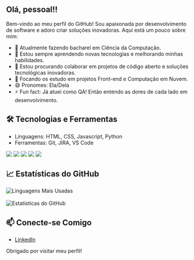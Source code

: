 ## Olá, pessoal!!

Bem-vindo ao meu perfil do GitHub! Sou apaixonada por desenvolvimento de software e adoro criar soluções inovadoras. Aqui está um pouco sobre mim:

- 📖 Atualmente fazendo bacharel em Ciência da Computação.
- 🌱 Estou sempre aprendendo novas tecnologias e melhorando minhas habilidades.
- 👯 Estou procurando colaborar em projetos de código aberto e soluções tecnológicas inovadoras.
- 💬 Focando os estudo em projetos Front-end e Computação em Nuvem.
- 😄 Pronomes: Ela/Dela
- ⚡ Fun fact: Já atuei como QA! Então entendo as dores de cada lado em desenvolvimento.

## 🛠️ Tecnologias e Ferramentas
- Linguagens: HTML, CSS, Javascript, Python
- Ferramentas: Git, JIRA, VS Code
<div dir="auto">
  <a target="_blank" rel="noopener noreferrer nofollow" href="https://camo.githubusercontent.com/94c696b637d23e86f40db70d0bebfe70f81b20f8d150c1eebe7b889bda40ad01/68747470733a2f2f696d672e736869656c64732e696f2f62616467652f48544d4c352d6635363332303f7374796c653d666f722d7468652d6261646765266c6f676f3d68746d6c35266c6f676f436f6c6f723d7768697465"><img src="https://camo.githubusercontent.com/94c696b637d23e86f40db70d0bebfe70f81b20f8d150c1eebe7b889bda40ad01/68747470733a2f2f696d672e736869656c64732e696f2f62616467652f48544d4c352d6635363332303f7374796c653d666f722d7468652d6261646765266c6f676f3d68746d6c35266c6f676f436f6c6f723d7768697465" data-canonical-src="https://img.shields.io/badge/HTML5-f56320?style=for-the-badge&amp;logo=html5&amp;logoColor=white" style="max-width: 100%;"></a>
  <a target="_blank" rel="noopener noreferrer nofollow" href="https://camo.githubusercontent.com/7bbafdd7b3d78cce251b98d5bf23d31d9eb0814443848e255867cb5c48ca36d3/68747470733a2f2f696d672e736869656c64732e696f2f62616467652f435353332d3230373966353f7374796c653d666f722d7468652d6261646765266c6f676f3d63737333266c6f676f436f6c6f723d7768697465"><img src="https://camo.githubusercontent.com/7bbafdd7b3d78cce251b98d5bf23d31d9eb0814443848e255867cb5c48ca36d3/68747470733a2f2f696d672e736869656c64732e696f2f62616467652f435353332d3230373966353f7374796c653d666f722d7468652d6261646765266c6f676f3d63737333266c6f676f436f6c6f723d7768697465" data-canonical-src="https://img.shields.io/badge/CSS3-2079f5?style=for-the-badge&amp;logo=css3&amp;logoColor=white" style="max-width: 100%;"></a>
  <a target="_blank" rel="noopener noreferrer nofollow" href="https://camo.githubusercontent.com/814919067146885cb1507edc2fcba726bbc2f8fba39aaa1d6ec802081c7a6094/68747470733a2f2f696d672e736869656c64732e696f2f62616467652f4a6176615363726970742d6430643032663f7374796c653d666f722d7468652d6261646765266c6f676f3d6a617661736372697074266c6f676f436f6c6f723d626c61636b"><img src="https://camo.githubusercontent.com/814919067146885cb1507edc2fcba726bbc2f8fba39aaa1d6ec802081c7a6094/68747470733a2f2f696d672e736869656c64732e696f2f62616467652f4a6176615363726970742d6430643032663f7374796c653d666f722d7468652d6261646765266c6f676f3d6a617661736372697074266c6f676f436f6c6f723d626c61636b" data-canonical-src="https://img.shields.io/badge/JavaScript-d0d02f?style=for-the-badge&amp;logo=javascript&amp;logoColor=black" style="max-width: 100%;"></a>
  <a target="_blank" rel="noopener noreferrer nofollow" href="https://camo.githubusercontent.com/c7cce59db74665ef2778cac295449efb7bfec5f679156a035fb01e0e0d50341d/68747470733a2f2f696d672e736869656c64732e696f2f62616467652f4769746875622d3161316532313f7374796c653d666f722d7468652d6261646765266c6f676f3d676974687562266c6f676f436f6c6f723d7768697465"><img src="https://camo.githubusercontent.com/c7cce59db74665ef2778cac295449efb7bfec5f679156a035fb01e0e0d50341d/68747470733a2f2f696d672e736869656c64732e696f2f62616467652f4769746875622d3161316532313f7374796c653d666f722d7468652d6261646765266c6f676f3d676974687562266c6f676f436f6c6f723d7768697465" data-canonical-src="https://img.shields.io/badge/Github-1a1e21?style=for-the-badge&amp;logo=github&amp;logoColor=white" style="max-width: 100%;"></a>
  <img src = https://img.shields.io/badge/Python-FFD43B?style=for-the-badge&logo=python&logoColor=blue </div></img>
  

      
## 📈 Estatísticas do GitHub
![Linguagens Mais Usadas](https://github-readme-stats.vercel.app/api/top-langs/?username=andressa-santoss&theme=dracula)<br><br>
![Estatísticas do GitHub](https://github-readme-stats.vercel.app/api?username=andressa-santoss&theme=dracula&show_icons=true)




## 📫 Conecte-se Comigo
- [LinkedIn](https://www.linkedin.com/in/andressa-santos-ab2881169)

Obrigado por visitar meu perfil!
